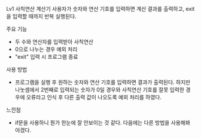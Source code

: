 Lv1 사칙연산 계산기
사용자가 숫자와 연산 기호를 입력하면 계산 결과를 출력하고, exit을 입력할 때까지 반복 실행된다.

주요 기능
- 두 수와 연산자를 입력받아 사칙연산
- 0으로 나누는 경우 예외 처리
- "exit" 입력 시 프로그램 종료

사용 방법
- 프로그램을 실행 후 원하는 숫자와 연산 기호를 입력하면 결과가 출력된다.
하지만 나눗셈에서 2번째로 입력되는 숫자가 0일 경우와 사칙연산 기호를 잘못 입력한 경우에 오류라고 인식 후 다른 출력 값이 나오도록 예외 처리를 하였다. 

느낀점
- if문을 사용하니 뭔가 한눈에 잘 안보이는 것 같다. 다음에는 다른 방법을 사용해봐야겠다.